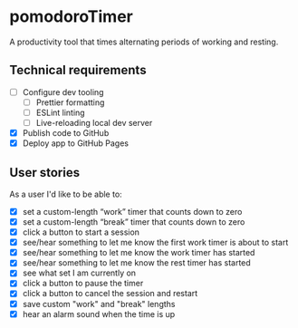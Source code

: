 # pomodoroTimer

A productivity tool that times alternating periods of working and resting.

## Technical requirements

- [ ] Configure dev tooling
  - [ ] Prettier formatting
  - [ ] ESLint linting
  - [ ] Live-reloading local dev server
- [x] Publish code to GitHub
- [x] Deploy app to GitHub Pages

## User stories

As a user I'd like to be able to:

- [x] set a custom-length “work” timer that counts down to zero
- [x] set a custom-length “break” timer that counts down to zero
- [x] click a button to start a session
- [x] see/hear something to let me know the first work timer is about to start
- [x] see/hear something to let me know the work timer has started
- [x] see/hear something to let me know the rest timer has started
- [x] see what set I am currently on
- [x] click a button to pause the timer
- [x] click a button to cancel the session and restart
- [x] save custom "work" and "break" lengths
- [x] hear an alarm sound when the time is up

